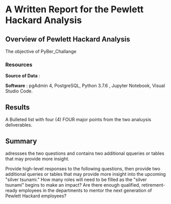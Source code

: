 # A Written Report for the Pewlett Hackard Analysis

## Overview of Pewlett Hackard Analysis
The objective of PyBer_Challange 

### Resources
**Source of Data** : 

**Software** : pgAdmin 4, PostgreSQL, Python 3.7.6 , Jupyter Notebook, Visual Studio Code.

## Results
A Bulleted list with four (4) FOUR major points from the two analuysis deliverables.


  
## Summary

adressses the two questions and contains two additional qqueries or tables that may provide more insight. 


Provide high-level responses to the following questions, then provide two additional queries or tables that may provide more insight into the upcoming "silver tsunami."
How many roles will need to be filled as the "silver tsunami" begins to make an impact?
Are there enough qualified, retirement-ready employees in the departments to mentor the next generation of Pewlett Hackard employees?
